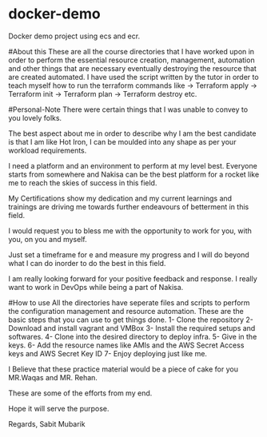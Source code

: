 # docker-demo
Docker demo project using ecs and ecr.

#About this
These are all the course directories that I have worked upon in order to perform the essential resource creation, management, automation and other things that are necessary eventually destroying the resource that are created automated.
I have used the script written by the tutor in order to teach myself how to run the terraform commands like -> Terraform apply -> Terraform init -> Terraform plan -> Terraform destroy etc.

#Personal-Note There were certain things that I was unable to convey to you lovely folks.

The best aspect about me in order to describe why I am the best candidate is that I am like Hot Iron, I can be moulded into any shape as per your workload requirements.

I need a platform and an environment to perform at my level best. Everyone starts from somewhere and Nakisa can be the best platform for a rocket like me to reach the skies of success in this field.

My Certifications show my dedication and my current learnings and trainings are driving me towards further endeavours of betterment in this field.

I would request you to bless me with the opportunity to work for you, with you, on you and myself.

Just set a timeframe for e and measure my progress and I will do beyond what I can do inorder to do the best in this field.

I am really looking forward for your positive feedback and response.
I really want to work in DevOps while being a part of Nakisa.


#How to use
All the directories have seperate files and scripts to perform the configuration management and resource automation.
These are the basic steps that you can use to get things done.
1- Clone the repository
2- Download and install vagrant and VMBox
3- Install the required setups and softwares.
4- Clone into the desired directory to deploy infra.
5- Give in the keys.
6- Add the resource names like AMIs and the AWS Secret Access keys and AWS Secret Key ID
7- Enjoy deploying just like me.

I Believe that these practice material would be a piece of cake for you MR.Waqas and MR. Rehan.

These are some of the efforts from my end.

Hope it will serve the purpose.

Regards,
Sabit Mubarik
